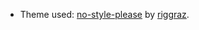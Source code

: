- Theme used: [no-style-please](https://github.com/riggraz/no-style-please) by [riggraz](https://github.com/riggraz).